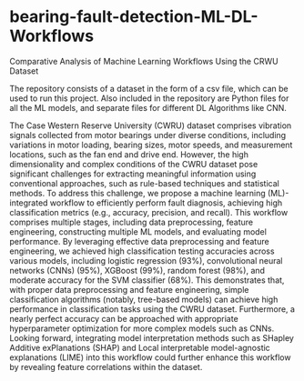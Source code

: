 # bearing-fault-detection-ML-DL-Workflows
Comparative Analysis of Machine Learning Workflows Using the CRWU Dataset

The repository consists of a dataset in the form of a csv file, which can be used to run this project. Also included in the repository are Python files for all the ML models, and separate files for different DL Algorithms like CNN.

The Case Western Reserve University (CWRU) dataset comprises vibration signals collected from motor bearings under diverse conditions, including variations in motor loading, bearing sizes, motor speeds, and measurement locations, such as the fan end and drive end. However, the high dimensionality and complex conditions of the CWRU dataset pose significant challenges for extracting meaningful information using conventional approaches, such as rule-based techniques and statistical methods. To address this challenge, we propose a machine learning (ML)-integrated workflow to efficiently perform fault diagnosis, achieving high classification metrics (e.g., accuracy, precision, and recall). This workflow comprises multiple stages, including data preprocessing, feature engineering, constructing multiple ML models, and evaluating model performance. By leveraging effective data preprocessing and feature engineering, we achieved high classification testing accuracies across various models, including logistic regression (93%), convolutional neural networks (CNNs) (95%), XGBoost (99%), random forest (98%), and moderate accuracy for the SVM classifier (68%). This demonstrates that, with proper data preprocessing and feature engineering, simple classification algorithms (notably, tree-based models) can achieve high performance in classification tasks using the CWRU dataset. Furthermore, a nearly perfect accuracy can be approached with appropriate hyperparameter optimization for more complex models such as CNNs. Looking forward, integrating model interpretation methods such as SHapley Additive exPlanations (SHAP) and Local interpretable model-agnostic explanations (LIME) into this workflow could further enhance this workflow by revealing feature correlations within the dataset.

